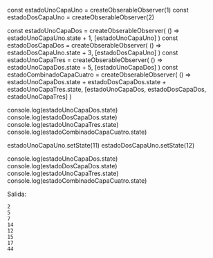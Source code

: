 const estadoUnoCapaUno = createObserableObserver(1)
const estadoDosCapaUno = createObserableObserver(2)

const estadoUnoCapaDos = createObserableObserver(
  () => estadoUnoCapaUno.state + 1,
  [estadoUnoCapaUno]
)
const estadoDosCapaDos = createObserableObserver(
  () => estadoDosCapaUno.state + 3,
  [estadoDosCapaUno]
)
const estadoUnoCapaTres = createObserableObserver(
  () => estadoUnoCapaDos.state + 5,
  [estadoUnoCapaDos]
)
const estadoCombinadoCapaCuatro = createObserableObserver(
  () =>
    estadoUnoCapaDos.state + estadoDosCapaDos.state + estadoUnoCapaTres.state,
  [estadoUnoCapaDos, estadoDosCapaDos, estadoUnoCapaTres]
)

console.log(estadoUnoCapaDos.state)
console.log(estadoDosCapaDos.state)
console.log(estadoUnoCapaTres.state)
console.log(estadoCombinadoCapaCuatro.state)

estadoUnoCapaUno.setState(11)
estadoDosCapaUno.setState(12)

console.log(estadoUnoCapaDos.state)
console.log(estadoDosCapaDos.state)
console.log(estadoUnoCapaTres.state)
console.log(estadoCombinadoCapaCuatro.state)

Salida:

```
2
5
7
14
12
15
17
44
```